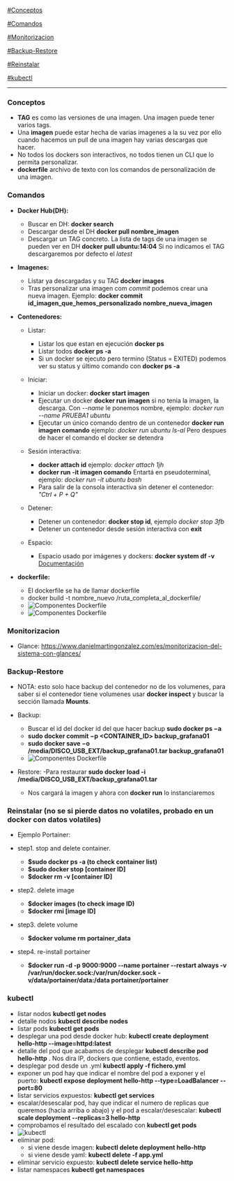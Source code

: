 [#Conceptos](#Conceptos)

[#Comandos](#Comandos)

[#Monitorizacion](#Monitorizacion)

[#Backup-Restore](#Backup-Restore)

[#Reinstalar](#Reinstalar)

[#kubectl](#kubectl)


------------

### Conceptos

  - **TAG** es como las versiones de una imagen. Una imagen puede tener varios tags.
  - Una **imagen** puede estar hecha de varias imagenes a la su vez por ello cuando hacemos un pull de una imagen hay varias descargas que hacer.
  - No todos los dockers son interactivos, no todos tienen un CLI que lo permita personalizar.
  - **dockerfile** archivo de texto con los comandos de personalización de una imagen.


### Comandos

  - **Docker Hub(DH):**
    - Buscar en DH: **docker search**
    - Descargar desde el DH **docker pull nombre_imagen**
    - Descargar un TAG concreto. La lista de tags de una imagen se pueden ver en DH **docker pull ubuntu:14:04** Si no indicamos el TAG descargaremos por defecto el *latest*


  - **Imagenes:**
    - Listar ya descargadas y su TAG **docker images**
    - Tras personalizar una imagen com *commit* podemos crear una nueva imagen. Ejemplo: **docker commit id_imagen_que_hemos_personalizado nombre_nueva_imagen**


  - **Contenedores:**
    - Listar:
      - Listar los que estan en ejecución **docker ps**
      - Listar todos **docker ps -a**    
      - Si un docker se ejecuto pero termino (Status = EXITED) podemos ver su status y último comando con **docker ps -a**

    - Iniciar:
      - Iniciar un docker: **docker start imagen**
      - Ejecutar un docker **docker run imagen** si no tenia la imagen, la descarga. Con *--name* le ponemos nombre, ejemplo: *docker run --name PRUEBA1 ubuntu*    
      - Ejecutar un único comando dentro de un contenedor **docker run imagen comando** ejemplo: *docker run ubuntu ls-al* Pero despues de hacer el comando el docker se detendra

    - Sesión interactiva:
        - **docker attach id**  ejemplo: *docker attach 1jh*
        - **docker run -it imagen comando** Entartá en pseudoterminal, ejemplo: *docker run -it ubuntu bash*
        - Para salir de la consola interactiva sin detener el contenedor: *"Ctrl + P + Q"*

    - Detener:
      - Detener un contenedor: **docker stop id**, ejemplo *docker stop 3fb*
      - Detener un contenedor desde sesión interactiva con **exit**

    - Espacio:
      - Espacio usado por imágenes y dockers: **docker system df -v** [Documentación](https://docs.docker.com/engine/reference/commandline/system_df/)


  - **dockerfile:**
    - El dockerfile se ha de llamar dockerfile
    - docker build -t nombre_nuevo /ruta_completa_al_dockerfile/
    - ![Componentes Dockerfile](https://github.com/sergioalegre/Dockers/blob/main/pics/dockerfile_elementos.JPG?raw=true)
    - ![Componentes Dockerfile](https://github.com/sergioalegre/Dockers/blob/main/pics/dockerfile_ejemplo.JPG?raw=true)    


### Monitorizacion

  - Glance: https://www.danielmartingonzalez.com/es/monitorizacion-del-sistema-con-glances/


### Backup-Restore

  - NOTA: esto solo hace backup del contenedor no de los volumenes, para saber si el contenedor tiene volumenes usar **docker inspect <nombre contenedor>** y buscar la sección llamada **Mounts**.

  - Backup:
    - Buscar el id del docker id del que hacer backup **sudo docker ps −a**
    - **sudo docker commit −p <CONTAINER_ID> backup_grafana01**
    - **sudo docker save −o /media/DISCO_USB_EXT/backup_grafana01.tar backup_grafana01**
    - ![Componentes Dockerfile](https://github.com/sergioalegre/Dockers/blob/main/pics/backup-dockers.jpg?raw=true)

  - Restore:
    -Para restaurar **sudo docker load -i /media/DISCO_USB_EXT/backup_grafana01.tar**
    - Nos cargará la imagen y ahora con **docker run** lo instanciaremos


### Reinstalar (no se si pierde datos no volatiles, probado en un docker con datos volatiles)

  - Ejemplo Portainer:
  - step1. stop and delete container.
    - **$sudo docker ps -a (to check container list)**
    - **$sudo docker stop [container ID]**
    - **$docker rm -v [container ID]**

  - step2. delete image
    - **$docker images (to check image ID)**
    - **$docker rmi [image ID]**

  - step3. delete volume
    - **$docker volume rm portainer_data**

  - step4. re-install portainer
    - **$docker run -d -p 9000:9000 --name portainer --restart always -v /var/run/docker.sock:/var/run/docker.sock -v/data/portainer/data:/data portainer/portainer**


### kubectl
  - listar nodos **kubectl get nodes**
  - detalle nodos **kubectl describe nodes**
  - listar pods **kubectl get pods**
  - desplegar una pod desde docker hub: **kubectl create deployment hello-http --image=httpd:latest**
  - detalle del pod que acabamos de desplegar **kubectl describe pod hello-http** . Nos dira IP, dockers que contiene, estado, eventos.
  - desplegar pod desde un .yml **kubectl apply -f fichero.yml**
  - exponer un pod hay que indicar el nombre del pod a exponer y el puerto: **kubectl expose deployment hello-http --type=LoadBalancer --port=80**
  - listar servicios expuestos: **kubectl get services**
  - escalar/desescalar pod, hay que indicar el numero de replicas que queremos (hacia arriba o abajo) y el pod a escalar/desescalar: **kubectl scale deployment --replicas=3 hello-http**
  - comprobamos el resultado del escalado con **kubectl get pods**
  - ![kubectl](https://github.com/sergioalegre/Dockers/blob/main/pics/kubectl1.jpg?raw=true)
  - eliminar pod:
    - si viene desde imagen: **kubectl delete deployment hello-http**
    - si viene desde yaml: **kubectl delete -f app.yml**
  - eliminar servicio expuesto: **kubectl delete service hello-http**
  - listar namespaces **kubectl get namespaces**
